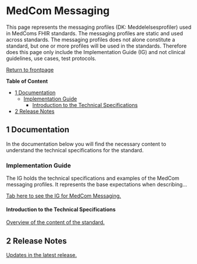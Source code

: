 # MedCom Messaging 

This page represents the messaging profiles (DK: Meddelelsesprofiler) used in MedComs FHIR standards. The messaging profiles are static and used across standards. The messaging profiles does not alone constitute a standard, but one or more profiles will be used in the standards. Therefore does this page only include the Implementation Guide (IG) and not clinical guidelines, use cases, test protocols. 

<a href="https://medcomdk.github.io/MedComLandingPage/" target="_blank">Return to frontpage</a>

**Table of Content**
- [1 Documentation](#1-documentation)
  * [Implementation Guide](#implementation-guide)
    + [Introduction to the Technical Specifications](#introduction-to-the-technical-specifications)
- [2 Release Notes](#2-release-notes)

## 1 Documentation 

In the documentation below you will find the necessary content to understand the technical specifications for the standard. 

### Implementation Guide

The IG holds the technical specifications and examples of the MedCom messaging profiles. It represents the base expectations when describing...

<a href="https://build.fhir.org/ig/medcomdk/dk-medcom-messaging/" target="_blank">Tab here to see the IG for MedCom Messaging.</a>

#### Introduction to the Technical Specifications

[Overview of the content of the standard.](assets/documents/Intro-Technical-Spec-ENG.md)

## 2 Release Notes

[Updates in the latest release.](assets/documents/ReleaseNote-ENG.md)
